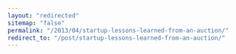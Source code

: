 ```yaml
---
layout: "redirected"
sitemap: "false"
permalink: "/2013/04/startup-lessons-learned-from-an-auction/"
redirect_to: "/post/startup-lessons-learned-from-an-auction/"
---
```




